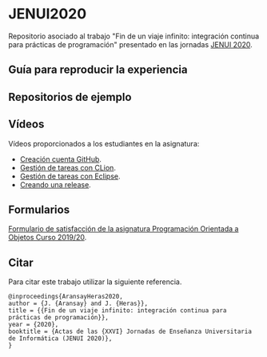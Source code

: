 # JENUI2020

Repositorio asociado al trabajo "Fin de un viaje infinito: integración continua para prácticas de programación" presentado en las jornadas [JENUI 2020](https://jenui2020.uv.es/).


## Guía para reproducir la experiencia


## Repositorios de ejemplo


## Vídeos

Vídeos proporcionados a los estudiantes en la asignatura:
- [Creación cuenta GitHub](https://www.youtube.com/watch?v=BQPkH95VzQk).
- [Gestión de tareas con CLion](https://www.youtube.com/watch?v=v_enX8jCqOk).
- [Gestión de tareas con Eclipse](https://www.youtube.com/watch?v=8NgzQYv6yWI).
- [Creando una release](https://www.youtube.com/watch?v=pEh3itMmJOw).


## Formularios

[Formulario de satisfacción de la asignatura Programación Orientada a Objetos Curso 2019/20](https://forms.gle/d5CFukstVwW9nYBt6).

## Citar

Para citar este trabajo utilizar la siguiente referencia. 

```
@inproceedings{AransayHeras2020,
author = {J. {Aransay} and J. {Heras}},
title = {{Fin de un viaje infinito: integración continua para prácticas de programación}},
year = {2020},
booktitle = {Actas de las {XXVI} Jornadas de Enseñanza Universitaria de Informática (JENUI 2020)},
}
```
